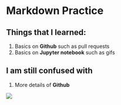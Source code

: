 # Markdown Practice 

## Things that I learned:
1. Basics on **Github** such as pull requests
2. Basics on **Jupyter notebook** such as gifs

## I am still confused with 
1. More details of **Github**

![](https://pin.it/39xSwO1)
